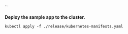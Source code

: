 ``

**Deploy the sample app to the cluster.**

```
kubectl apply -f ./release/kubernetes-manifests.yaml
```
